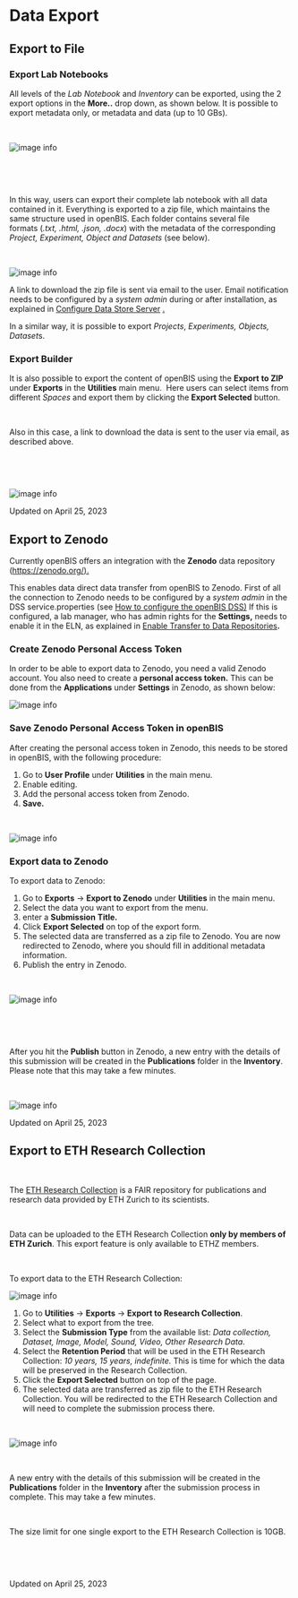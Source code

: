 Data Export
====
 
## Export to File




### Export Lab Notebooks

  
All levels of the *Lab Notebook* and *Inventory* can be exported, using
the 2 export options in the **More..** drop down, as shown below. It is
possible to export metadata only, or metadata and data (up to 10 GBs). 

 

![image info](img/export-space.png)

 

 

In this way, users can export their complete lab notebook with all data
contained in it. Everything is exported to a zip file, which maintains
the same structure used in openBIS. Each folder contains several file
formats (*.txt, .html, .json, .docx*) with the metadata of the
corresponding *Project, Experiment, Object and Datasets* (see below).

 

![image info](img/exported-space-1024x302.png)

  
A link to download the zip file is sent via email to the user. Email
notification needs to be configured by a *system admin* during or after
installation, as explained in [Configure Data Store
Server](https://unlimited.ethz.ch/display/openBISDoc2010/Installation+and+Administrators+Guide+of+the+openBIS+Data+Store+Server)
[.](https://wiki-bsse.ethz.ch/display/openBISDoc1906/Installation+and+Administrators+Guide+of+the+openBIS+Data+Store+Server)


In a similar way, it is possible to export *Projects*, *Experiments,
Objects, Dataset*s.

###  Export Builder

  
It is also possible to export the content of openBIS using the
**Export** **to ZIP** under **Exports** in the **Utilities** main menu.
 Here users can select items from different *Spaces* and export them by
clicking the **Export Selected** button.

 

Also in this case, a link to download the data is sent to the user via
email, as described above.

 

 

![image info](img/export-to-zip.png)

Updated on April 25, 2023
 
## Export to Zenodo



  
Currently openBIS offers an integration with the **Zenodo** data
repository ([https://zenodo.org/).](https://zenodo.org/)

  
This enables data direct data transfer from openBIS to Zenodo. First of
all the connection to Zenodo needs to be configured by a *system admin*
in the DSS service.properties (see [How to configure the openBIS
DSS)](https://unlimited.ethz.ch/display/openBISDoc2010/Installation+and+Administrators+Guide+of+the+openBIS+Data+Store+Server)
If this is configured, a lab manager, who has admin rights for the
**Settings,** needs to enable it in the ELN, as explained in [Enable
Transfer to Data
Repositories](https://openbis.ch/index.php/docs/admin-documentation-openbis-19-06-4/enable-transfer-to-data-repositories/)**.**

###  Create Zenodo Personal Access Token

  
In order to be able to export data to Zenodo, you need a valid Zenodo
account. You also need to create a **personal access token.** This can
be done from the **Applications** under **Settings** in Zenodo, as shown
below:

![image info](img/generate-zenodo-token-1024x498.png)

### Save Zenodo Personal Access Token in openBIS

  
After creating the personal access token in Zenodo, this needs to be
stored in openBIS, with the following procedure:

1.  Go to **User Profile** under **Utilities** in the main menu.
2.  Enable editing.
3.  Add the personal access token from Zenodo.
4.  **Save.**

 

![image info](img/user-profile-session-token.png)


### Export data to Zenodo

  
To export data to Zenodo:

1.  Go to **Exports** -&gt; **Export to Zenodo** under **Utilities** in
    the main menu.
2.  Select the data you want to export from the menu.
3.  enter a **Submission** **Title.**
4.  Click **Export Selected** on top of the export form.
5.  The selected data are transferred as a zip file to Zenodo. You are
    now redirected to Zenodo, where you should fill in additional
    metadata information.
6.  Publish the entry in Zenodo.

 

![image info](img/export-to-zenodo-1024x862.png)

 

 

After you hit the **Publish** button in Zenodo, a new entry with the
details of this submission will be created in the **Publications**
folder in the **Inventory**. Please note that this may take a few
minutes.

 

![image info](img/publications-collection.png)

Updated on April 25, 2023
 
## Export to ETH Research Collection



 

The [ETH Research Collection](https://www.research-collection.ethz.ch/)
is a FAIR repository for publications and research data provided by ETH
Zurich to its scientists.

 

Data can be uploaded to the ETH Research Collection **only by members of
ETH Zurich**. This export feature is only available to ETHZ members.

 

To export data to the ETH Research Collection:

![image info](img/export-to-research-collection-1024x818.png)

1.  Go to **Utilities** -&gt; **Exports** -&gt; **Export to Research
    Collection**.
2.  Select what to export from the tree.
3.  Select the **Submission Type** from the available list: *Data
    collection, Dataset, Image, Model, Sound, Video, Other Research
    Data*.
4.  Select the **Retention Period** that will be used in the ETH
    Research Collection: *10 years, 15 years, indefinite.* This is time
    for which the data will be preserved in the Research Collection.
5.  Click the **Export Selected** button on top of the page.
6.  The selected data are transferred as zip file to the ETH Research
    Collection. You will be redirected to the ETH Research Collection
    and will need to complete the submission process there.

 

![image info](img/publications-collection.png)

 

A new entry with the details of this submission will be created in the
**Publications** folder in the **Inventory** after the submission
process in complete. This may take a few minutes.

 

The size limit for one single export to the ETH Research Collection is
10GB.

 

 

Updated on April 25, 2023
